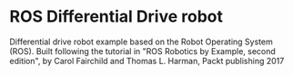 # ROS Differential Drive robot

Differential drive robot example based on the Robot Operating System (ROS).
Built following the tutorial in "ROS Robotics by Example, second edition", by Carol Fairchild and Thomas L. Harman, Packt publishing 2017

